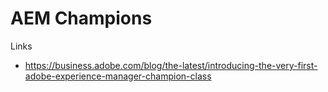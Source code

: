 # AEM Champions

Links

- https://business.adobe.com/blog/the-latest/introducing-the-very-first-adobe-experience-manager-champion-class
